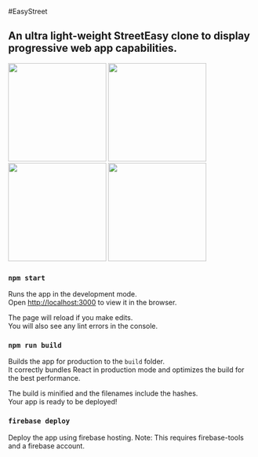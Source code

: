 #EasyStreet

## An ultra light-weight StreetEasy clone to display progressive web app capabilities.

<div style={{display="flex}}>
  <img src="https://firebasestorage.googleapis.com/v0/b/easy-street-5da22.appspot.com/o/Screenshots%2FRental_Listing_Feed.png?alt=media&token=e19bbd9d-86f8-4544-a4db-3533bdf5b4d5" width="200" />

  <img src="https://firebasestorage.googleapis.com/v0/b/easy-street-5da22.appspot.com/o/Screenshots%2FNew_Rental_Listing_Empty.png?alt=media&token=02b7eadf-a48f-45a1-8696-078fc7a06bcb" width="200" />

  <img src="https://firebasestorage.googleapis.com/v0/b/easy-street-5da22.appspot.com/o/Screenshots%2FRental_Listing_Details.png?alt=media&token=d755108f-1c00-4164-af09-67df69dd05a6" width="200" />

  <img src="https://firebasestorage.googleapis.com/v0/b/easy-street-5da22.appspot.com/o/Screenshots%2FRental_Listing_Feed.png?alt=media&token=e19bbd9d-86f8-4544-a4db-3533bdf5b4d5" width="200" />
</div>

### `npm start`

Runs the app in the development mode.<br>
Open [http://localhost:3000](http://localhost:3000) to view it in the browser.

The page will reload if you make edits.<br>
You will also see any lint errors in the console.

### `npm run build`

Builds the app for production to the `build` folder.<br>
It correctly bundles React in production mode and optimizes the build for the best performance.

The build is minified and the filenames include the hashes.<br>
Your app is ready to be deployed!

### `firebase deploy`

Deploy the app using firebase hosting.
Note: This requires firebase-tools and a firebase account.




